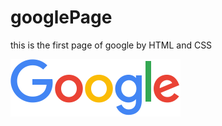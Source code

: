 # googlePage
this is the first page of google by HTML and CSS 

![Alt text](https://github.com/arash-fun/googlePage/blob/master/google.png?raw=true "Title")
